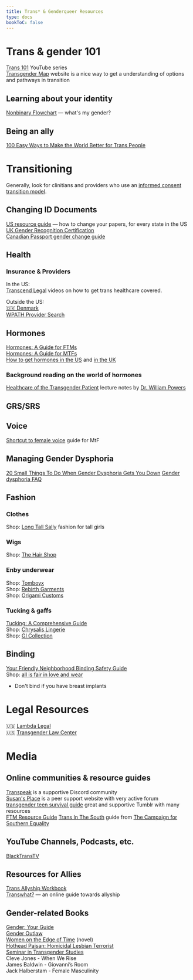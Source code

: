 ```yaml
---
title: Trans* & Genderqueer Resources
type: docs
bookToC: false
---
```


# Trans & gender 101
[Trans 101](https://www.youtube.com/watch?v=VRH0pwENbx8&list=PL7SgbxvTR7N5-jYeT2Coj99qnRQTIArKP&index=1) YouTube series  
[Transgender Map](https://www.transgendermap.com/) website is a nice way to get a understanding of options and pathways in transition

## Learning about your identity
[Nonbinary Flowchart](http://philome.la/likearcsouffle/nb-flowchart/play) &mdash; what's my gender?

## Being an ally
[100 Easy Ways to Make the World Better for Trans People](https://www.vice.com/en_us/article/kzjnjm/how-to-be-trans-ally-tips)

# Transitioning
Generally, look for clinitians and providers who use an [informed consent transition model](https://www.google.com/search?q=informed+consent+transition+model).

## Changing ID Documents
[US resource guide](https://transequality.org/documents) — how to change your papers, for every state in the US  
[UK Gender Recognition Certification](https://www.gov.uk/apply-gender-recognition-certificate)  
[Canadian Passport gender change guide](https://www.canada.ca/en/immigration-refugees-citizenship/services/canadian-passports/change-sex.html)  

## Health

### Insurance & Providers
In the US:  
[Transcend Legal](https://video.transcendlegal.org/) videos on how to get trans healthcare covered.

Outside the US:  
[🇩🇰 Denmark](https://drive.google.com/drive/folders/1MLD-sUvNBhGx1qTGoZZHyzVNMQkxaa_g)  
[WPATH Provider Search](https://www.wpath.org/provider/search)

## Hormones
[Hormones: A Guide for FTMs](https://apps.carleton.edu/campus/gsc/assets/hormones_FTM.pdf)  
[Hormones: A Guide for MTFs](https://apps.carleton.edu/campus/gsc/assets/hormones_MTF.pdf)  
[How to get hormones in the US](https://transgenderteensurvivalguide.tumblr.com/post/150460732225/hi-i-was-wondering-what-exactly-i-have-to-do-to) and [in the UK](https://transgenderteensurvivalguide.tumblr.com/post/169897542480/urgent-hi-im-a-19-afab-trans-male-from-the)

### Background reading on the world of hormones
[Healthcare of the Transgender Patient](https://drive.google.com/drive/folders/112o11ykp0H-8tU_SbIToT1aZwL6LCK0S) lecture notes by [Dr. William Powers](http://PowersFamilyMedicine.com)

## GRS/SRS

## Voice
[Shortcut to female voice](http://lena.kiev.ua/voice/) guide for MtF

## Managing Gender Dysphoria
[20 Small Things To Do When Gender Dysphoria Gets You Down](https://www.buzzfeed.com/skarlan/gender-dysphoria?utm_term=.ucYLJoNx4K#.psgq5VRMxm)
[Gender dysphoria FAQ](https://harajukufloof.tumblr.com/post/184175729440/faq)

## Fashion

### Clothes
Shop: [Long Tall Sally](https://www.longtallsally.com/us/) fashion for tall girls  

### Wigs
Shop: [The Hair Shop](https://www.thehairshop.com/)

### Enby underwear
Shop: [Tomboyx](https://tomboyx.com/)  
Shop: [Rebirth Garments](http://rebirthgarments.com/)  
Shop: [Origami Customs](https://origamicustoms.com/)  

### Tucking & gaffs
[Tucking: A Comprehensive Guide](https://www.youtube.com/watch?v=dKMO-ZA7tTE)  
Shop: [Chrysalis Lingerie](https://chrysalislingerie.bigcartel.com/)  
Shop: [GI Collection](https://gicollection.co.uk)  

## Binding
[Your Friendly Neighborhood Binding Safety Guide](http://www.idontdoboxes.org/your-friendly-neighborhood-binding-safety-guide/)  
Shop: [all is fair in love and wear](https://www.allisfairinloveandwear.com/)  


* Don't bind if you have breast implants

# Legal Resources
🇺🇸 [Lambda Legal](www.lambdalegal.org)  
🇺🇸 [Transgender Law Center](http://www.transgenderlawcenter.org/)



# Media

## Online communities & resource guides
[Transpeak](https://discord.me/transpeak) is a supportive Discord community  
[Susan's Place](https://www.susans.org/) is a peer support website with very active forum  
[transgender teen survival guide](https://transgenderteensurvivalguide.tumblr.com) great and supportive Tumblr with many resources  
[FTM Resource Guide](http://ftmguide.org/)
[Trans In The South](https://southernequality.org/wp-content/uploads/2017/10/TransintheSouth_October2017.pdf) guide from [The Campaign for Southern Equality](https://southernequality.org/)

## YouTube Channels, Podcasts, etc.
[BlackTransTV](https://www.youtube.com/channel/UCeO9e-YaxVnhm9KVOvw9kgQ/videos)

## Resources for Allies
[Trans Allyship Workbook](https://www.amazon.com/Trans-Allyship-Workbook-Building-Support/dp/0990636917)  
[Transwhat?](http://transwhat.org/) &mdash; an online guide towards allyship

## Gender-related Books
[Gender: Your Guide](https://www.simonandschuster.com/books/Gender-Your-Guide/Lee-Airton/9781507210703)  
[Gender Outlaw](https://www.amazon.com/Gender-Outlaw-Men-Women-Rest/dp/1101973242/ref=pd_sim_14_1?_encoding=UTF8&pd_rd_i=1101973242&pd_rd_r=GMSXYTV2V04N63WMSHRF&pd_rd_w=ZfFJ4&pd_rd_wg=Ev1Pd&psc=1&refRID=GMSXYTV2V04N63WMSHRF)  
[Women on the Edge of Time](https://www.amazon.com/Woman-Edge-Time-Marge-Piercy/dp/044900094X/ref=sr_1_1?ie=UTF8&qid=1508441968&sr=8-1&keywords=Woman+on+the+Edge+of+Time) (novel)  
[Hothead Paisan: Homicidal Lesbian Terrorist](https://www.amazon.com/Hothead-Paisan-Homicidal-Lesbian-Terrorist/dp/0939416735/ref=sr_1_1?s=books&ie=UTF8&qid=1508442019&sr=1-1&keywords=Hothead+Paisan%3A+Homicidal+Lesbian+Terrorist)  
[Seminar in Transgender Studies](https://learningtrans.org/online-courses/seminar-in-transgender-studies/)   
Cleve Jones - When We Rise  
James Baldwin - Giovanni’s Room  
Jack Halberstam - Female Masculinity  

